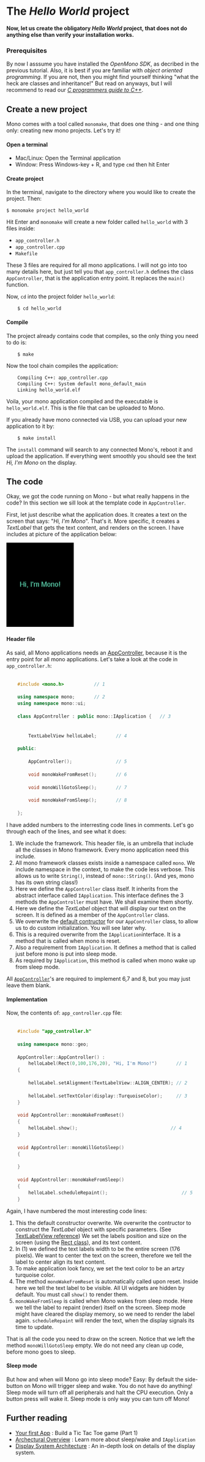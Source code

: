 # The *Hello World* project

**Now, let us create the obligatory *Hello World* project, that does not do anything else than verify your installation works.**

### Prerequisites

By now I asssume you have installed the *OpenMono SDK*, as decribed in the previous tutorial. Also, it is best if you are familiar with *object oriented programming*. If you are not, then you might find yourself thinking "what the heck are classes and inheritance!" But read on anyways, but I will recommend to read our [*C programmers guide to C++*](articles/c-program-guide-cpp.md).

## Create a new project

Mono comes with a tool called `monomake`, that does one thing - and one thing only: creating new mono projects. Let's try it!

#### Open a terminal

* Mac/Linux: Open the Terminal application
* Window: Press Windows-key + R, and type `cmd` then hit Enter

#### Create project

In the terminal, navigate to the directory where you would like to create the project. Then:

```
$ monomake project hello_world
```

Hit Enter and `monomake` will create a new folder called `hello_world` with 3 files inside:

* `app_controller.h`
* `app_controller.cpp`
* `Makefile`

These 3 files are required for all mono applications. I will not go into too many details here, but just tell you that `app_controller.h` defines the class `AppController`, that is the application entry point. It replaces the `main()` function.

Now, `cd` into the project folder `hello_world`:

```
	$ cd hello_world
```

#### Compile

The project already contains code that compiles, so the only thing you need to do is:

```
	$ make
```

Now the tool chain compiles the application:

```
	Compiling C++: app_controller.cpp
	Compiling C++: System default mono_default_main
	Linking hello_world.elf
```

Voila, your mono application compiled and the executable is `hello_world.elf`. This is the file that can be uploaded to Mono.

If you already have mono connected via USB, you can upload your new application to it by:

```
	$ make install
```

The `install` command will search to any connected Mono's, reboot it and upload the application. If everything went smoothly you should see the text *Hi, I'm Mono* on the display.

## The code

Okay, we got the code running on Mono - but what really happens in the code? In this section we sill look at the template code in `AppController`.

First, let just describe what the application does. It creates a text on the screen that says: "*Hi, I'm Mono*". That's it. More specific, it creates a *TextLabel* that gets the text content, and renders on the screen. I have includes at picture of the application below:

![The Hello World application](hello_world_app.png)

#### Header file

As said, all Mono applications needs an [AppController](../reference/mono_IApplication.md), because it is the entry point for all mono applications. Let's take a look at the code in `app_controller.h`:

```cpp

	#include <mono.h>			// 1

	using namespace mono;		// 2
	using namespace mono::ui;

	class AppController : public mono::IApplication {   // 3
    

    	TextLabelView helloLabel;    	// 4
    
	public:
    
    	AppController();				// 5
    
    	void monoWakeFromReset();		// 6

    	void monoWillGotoSleep();		// 7

    	void monoWakeFromSleep();		// 8
    
	};

```

I have added numbers to the interresting code lines in comments. Let's go through each of the lines, and see what it does:

1. We include the framework. This header file, is an umbrella that include all the classes in Mono framework. Every mono application need this include.
2. All mono framework classes exists inside a namespace called `mono`. We include namespace in the context, to make the code less verbose. This allows us to write `String()`, instead of `mono::String()`. (And yes, mono has its own string class!)
3. Here we define the `AppController` class itself. It inherits from the abstract interface called `IApplication`. This interface defines the 3 methods the `AppController` must have. We shall examine them shortly.
4. Here we define the *TextLabel* object that will display our text on the screen. It is defined as a member of the `AppController` class.
5. We overwrite the [default contructor](https://en.wikipedia.org/wiki/Default_constructor) for our `AppController` class, to allow us to do custom initialization. You will see later why.
6. This is a required overwrite from the `IApplication`interface. It is a method that is called when mono is reset.
7. Also a requirement from `IApplication`. It defines a method that is called just before mono is put into sleep mode.
8. As required by `IApplication`, this method is called when mono wake up from sleep mode.

All [`AppController`](../reference/mono_IApplication.md)'s are required to implement 6,7 and 8, but you may just leave them blank.

#### Implementation

Now, the contents of: `app_controller.cpp` file:

```cpp

	#include "app_controller.h"

    using namespace mono::geo;

    AppController::AppController() :
        helloLabel(Rect(0,100,176,20), "Hi, I'm Mono!")       // 1
    {
        
        helloLabel.setAlignment(TextLabelView::ALIGN_CENTER); // 2
    
        helloLabel.setTextColor(display::TurquoiseColor);     // 3
    }

    void AppController::monoWakeFromReset()
    {
        helloLabel.show();             		                // 4
    }

    void AppController::monoWillGotoSleep()
    {
    
    }

    void AppController::monoWakeFromSleep()
    {
        helloLabel.scheduleRepaint();			                // 5
    }

```

Again, I have numbered the most interesting code lines:

1. This the default constructor overwrite. We overwrite the contructor to construct the *TextLabel* object with specific parameters. (See [TextLabelView reference](../../reference/mono_ui_TextLabelView.html#_CPPv2N13TextLabelView13TextLabelViewEN3geo4RectE6String)) We set the labels position and size on the screen (using the [Rect class](../reference/mono_geo_Rect.md)), and its text content.
2. In (1) we defined the text labels width to be the entire screen (176 pixels). We want to center the text on the screen, therefore we tell the label to center align its text content.
3. To make application look fancy, we set the text color to be an artzy turquoise color.
4. The method `monoWakeFromReset` is automatically called upon reset. Inside here we tell the text label to be visible. All UI widgets are hidden by default. You must call `show()` to render them.
5. `monoWakeFromSleep` is called when Mono wakes from sleep mode. Here we tell the label to repaint (render) itself on the screen. Sleep mode might have cleared the display memory, so we need to render the label again. `scheduleRepaint` will render the text, when the display signals its time to update.

That is all the code you need to draw on the screen. Notice that we left the method `monoWillGotoSleep` empty. We do not need any clean up code, before mono goes to sleep.

#### Sleep mode

But how and when will Mono go into sleep mode? Easy: By default the side-button on Mono will trigger sleep and wake. You do not have do anything! Sleep mode will turn off all peripherals and halt the CPU execution. Only a button press will wake it. Sleep mode is only way you can turn off Mono!

## Further reading

* [Your first App](tic-tac-toe-part-1.md) : Build a Tic Tac Toe game (Part 1)
* [Archectural Overview](../articles/architectural-overview.md) : Learn more about sleep/wake and `IApplication`
* [Display System Architecture](../articles/display_system_architecture.md) : An in-depth look on details of the display system.
